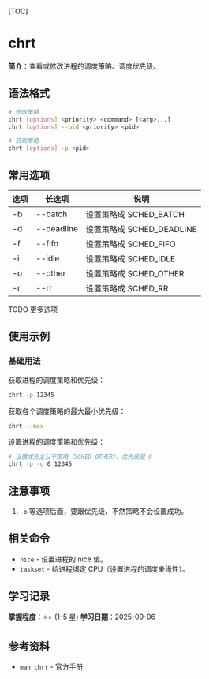 [TOC]

# chrt

**简介**：查看或修改进程的调度策略、调度优先级。

## 语法格式

```bash
# 修改策略
chrt [options] <priority> <command> [<arg>...]
chrt [options] --pid <priority> <pid>

# 获取策略
chrt [options] -p <pid>
```

## 常用选项

| 选项 | 长选项 | 说明 |
|------|--------|------|
| -b   | --batch  | 设置策略成 SCHED_BATCH |
| -d   | --deadline  | 设置策略成 SCHED_DEADLINE |
| -f   | --fifo  | 设置策略成 SCHED_FIFO |
| -i   | --idle  | 设置策略成 SCHED_IDLE |
| -o   | --other  | 设置策略成 SCHED_OTHER |
| -r   | --rr  | 设置策略成 SCHED_RR |

TODO 更多选项

## 使用示例

### 基础用法

获取进程的调度策略和优先级：

```bash
chrt -p 12345
```

获取各个调度策略的最大最小优先级：

```bash
chrt --max
```

设置进程的调度策略和优先级：

```bash
# 设置成完全公平策略（SCHED_OTHER）、优先级是 0
chrt -p -o 0 12345
```

## 注意事项

1. `-o` 等选项后面，要跟优先级，不然策略不会设置成功。

## 相关命令

- `nice` - 设置进程的 nice 值。
- `taskset` - 给进程绑定 CPU（设置进程的调度亲缘性）。

## 学习记录

**掌握程度**：⭐⭐ (1-5 星)
**学习日期**：2025-09-06

## 参考资料

- `man chrt` - 官方手册

